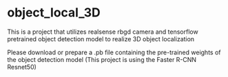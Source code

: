 # object_local_3D

This is a project that utilizes realsense rbgd camera and tensorflow pretrained object detection model to realize 3D object localization

Please download or prepare a .pb file containing the pre-trained weights of the object detection model (This project is using the Faster R-CNN Resnet50)
